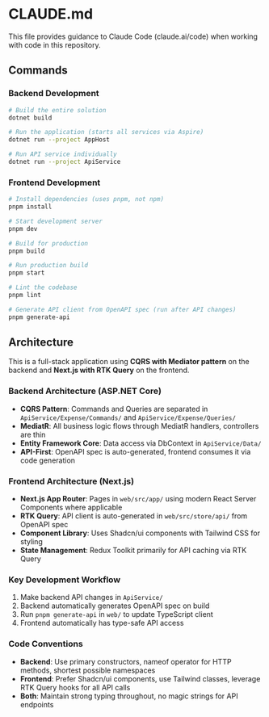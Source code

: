 # CLAUDE.md

This file provides guidance to Claude Code (claude.ai/code) when working with code in this repository.

## Commands

### Backend Development
```bash
# Build the entire solution
dotnet build

# Run the application (starts all services via Aspire)
dotnet run --project AppHost

# Run API service individually
dotnet run --project ApiService
```

### Frontend Development
```bash
# Install dependencies (uses pnpm, not npm)
pnpm install

# Start development server
pnpm dev

# Build for production
pnpm build

# Run production build
pnpm start

# Lint the codebase
pnpm lint

# Generate API client from OpenAPI spec (run after API changes)
pnpm generate-api
```

## Architecture

This is a full-stack application using **CQRS with Mediator pattern** on the backend and **Next.js with RTK Query** on the frontend.

### Backend Architecture (ASP.NET Core)
- **CQRS Pattern**: Commands and Queries are separated in `ApiService/Expense/Commands/` and `ApiService/Expense/Queries/`
- **MediatR**: All business logic flows through MediatR handlers, controllers are thin
- **Entity Framework Core**: Data access via DbContext in `ApiService/Data/`
- **API-First**: OpenAPI spec is auto-generated, frontend consumes it via code generation

### Frontend Architecture (Next.js)
- **Next.js App Router**: Pages in `web/src/app/` using modern React Server Components where applicable
- **RTK Query**: API client is auto-generated in `web/src/store/api/` from OpenAPI spec
- **Component Library**: Uses Shadcn/ui components with Tailwind CSS for styling
- **State Management**: Redux Toolkit primarily for API caching via RTK Query

### Key Development Workflow
1. Make backend API changes in `ApiService/`
2. Backend automatically generates OpenAPI spec on build
3. Run `pnpm generate-api` in `web/` to update TypeScript client
4. Frontend automatically has type-safe API access

### Code Conventions
- **Backend**: Use primary constructors, nameof operator for HTTP methods, shortest possible namespaces
- **Frontend**: Prefer Shadcn/ui components, use Tailwind classes, leverage RTK Query hooks for all API calls
- **Both**: Maintain strong typing throughout, no magic strings for API endpoints